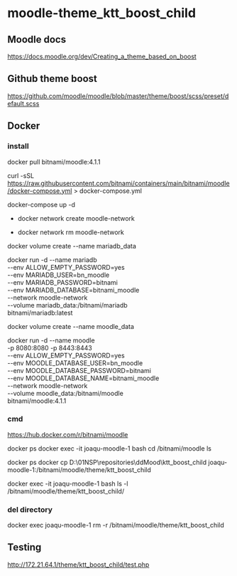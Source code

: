 # moodle-theme_ktt_boost_child



## Moodle docs

https://docs.moodle.org/dev/Creating_a_theme_based_on_boost


## Github theme boost
https://github.com/moodle/moodle/blob/master/theme/boost/scss/preset/default.scss

## Docker
### install

docker pull bitnami/moodle:4.1.1

curl -sSL https://raw.githubusercontent.com/bitnami/containers/main/bitnami/moodle/docker-compose.yml > docker-compose.yml

docker-compose up -d

* docker network create moodle-network

* docker network rm moodle-network

docker volume create --name mariadb_data

docker run -d --name mariadb \
  --env ALLOW_EMPTY_PASSWORD=yes \
  --env MARIADB_USER=bn_moodle \
  --env MARIADB_PASSWORD=bitnami \
  --env MARIADB_DATABASE=bitnami_moodle \
  --network moodle-network \
  --volume mariadb_data:/bitnami/mariadb \
  bitnami/mariadb:latest

docker volume create --name moodle_data

docker run -d --name moodle \
  -p 8080:8080 -p 8443:8443 \
  --env ALLOW_EMPTY_PASSWORD=yes \
  --env MOODLE_DATABASE_USER=bn_moodle \
  --env MOODLE_DATABASE_PASSWORD=bitnami \
  --env MOODLE_DATABASE_NAME=bitnami_moodle \
  --network moodle-network \
  --volume moodle_data:/bitnami/moodle \
  bitnami/moodle:4.1.1

### cmd

https://hub.docker.com/r/bitnami/moodle

docker ps
docker exec -it joaqu-moodle-1 bash
cd /bitnami/moodle
ls

docker ps
docker cp D:\01NSP\repositories\ddMood\ktt_boost_child joaqu-moodle-1:/bitnami/moodle/theme/ktt_boost_child

docker exec -it joaqu-moodle-1 bash
ls -l /bitnami/moodle/theme/ktt_boost_child/

### del directory

docker exec joaqu-moodle-1 rm -r /bitnami/moodle/theme/ktt_boost_child

## Testing
http://172.21.64.1/theme/ktt_boost_child/test.php